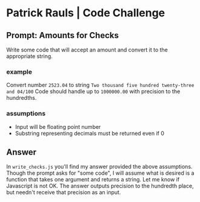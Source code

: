 # Patrick Rauls | Code Challenge
## Prompt: Amounts for Checks
Write some code that will accept an amount and convert it to the appropriate string.

### example
Convert number `2523.04` to string `Two thousand five hundred twenty-three and 04/100`
Code should handle up to `1000000.00` with precision to the hundredths.

### assumptions
- Input will be floating point number
- Substring representing decimals must be returned even if 0

## Answer
In `write_checks.js` you'll find my answer provided the above assumptions. Though the prompt asks for "some code", I will assume what is desired is a function that takes one argument and returns a string. Let me know if Javascript is not OK. The answer outputs precision to the hundredth place, but needn't receive that precision as an input. 
